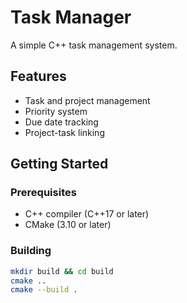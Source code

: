 # Task Manager

A simple C++ task management system.

## Features
- Task and project management
- Priority system
- Due date tracking
- Project-task linking

## Getting Started
### Prerequisites
- C++ compiler (C++17 or later)
- CMake (3.10 or later)

### Building
```bash
mkdir build && cd build
cmake ..
cmake --build .
```

